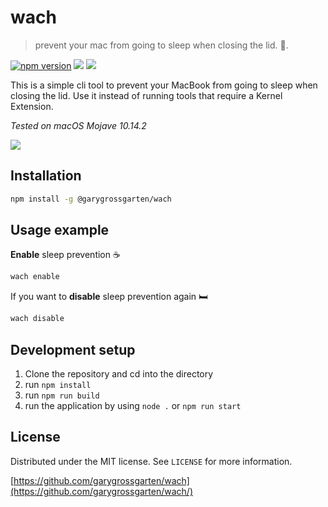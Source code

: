 # wach
> prevent your mac from going to sleep when closing the lid. 👀.

[![npm version](https://badge.fury.io/js/%40garygrossgarten%2Fwach.svg)](https://badge.fury.io/js/%40garygrossgarten%2Fwach)
![](https://img.shields.io/david/garygrossgarten/wach.svg?style=flat)
![](https://img.shields.io/npm/l/@garygrossgarten/wach.svg?style=flat)

This is a simple cli tool to prevent your MacBook from going to sleep when closing the lid. 
Use it instead of running tools that require a Kernel Extension. 

*Tested on macOS Mojave 10.14.2*


![](header.png)

## Installation

```sh
npm install -g @garygrossgarten/wach
```

## Usage example
<b>Enable</b> sleep prevention ☕
```sh
wach enable
```
If you want to <b>disable</b> sleep prevention again 🛏 
```sh
wach disable
```

## Development setup

1. Clone the repository and cd into the directory
2. run `npm install`
3. run `npm run build`
4. run the application by using `node .` or `npm run start`   

## License

Distributed under the MIT license. See ``LICENSE`` for more information.

[https://github.com/garygrossgarten/wach](https://github.com/garygrossgarten/wach/)
